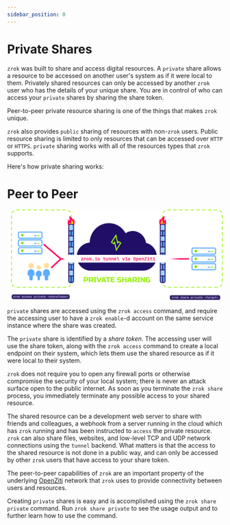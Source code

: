```yaml
---
sidebar_position: 0
---
```

# Private Shares

`zrok` was built to share and access digital resources. A `private` share allows a resource to be 
accessed on another user's system as if it were local to them. Privately shared resources can only be accessed by another `zrok` user who has the details of your unique share. You are in control of who can access your `private` shares by sharing the share token.

Peer-to-peer private resource sharing is one of the things that makes `zrok` unique.

`zrok` also provides `public` sharing of resources with non-`zrok` users. Public resource sharing is limited to only resources that can be accessed over `HTTP` or `HTTPS`. `private` sharing works with all of the resources types that `zrok` supports.

Here's how private sharing works:

# Peer to Peer

![zrok_public_share](../images/zrok_private_share.png)

`private` shares are accessed using the `zrok access` command, and require the accessing user to have a `zrok enable`-d account on the same service instance where the share was created.

The `private` share is identified by a _share token_. The accessing user will use the share token, along with the `zrok access` command to create a local endpoint on their system, which lets them use the shared resource as if it were local to their system.

`zrok` does not require you to open any firewall ports or otherwise compromise the security of your local system; there is never an attack surface open to the public internet. As soon as you terminate the `zrok share` process, you immediately terminate any possible access to your shared resource.

The shared resource can be a development web server to share with friends and colleagues, a webhook from a server running in the cloud which has `zrok` running and has been instructed to `access` the private resource. `zrok` can also share files, websites, and low-level TCP and UDP network connections using the `tunnel` backend.  What matters is that the access to the shared resource is not done in a public way, and can only be accessed by other `zrok` users that have access to your share token.

The peer-to-peer capabilities of `zrok` are an important property of the underlying [OpenZiti](https://docs.openziti.io/docs/learn/introduction/) network that `zrok` uses to provide connectivity between users and resources.

Creating `private` shares is easy and is accomplished using the `zrok share private` command. Run `zrok share private` to see the usage output and to further learn how to use the command.
